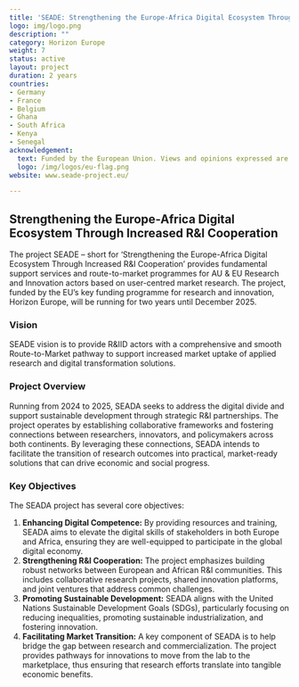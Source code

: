 ```yaml
---
title: 'SEADE: Strengthening the Europe-Africa Digital Ecosystem Through Increased R&I Cooperation'
logo: img/logo.png
description: ""
category: Horizon Europe
weight: 7
status: active
layout: project
duration: 2 years
countries:
- Germany
- France
- Belgium
- Ghana
- South Africa
- Kenya
- Senegal
acknowledgement:
  text: Funded by the European Union. Views and opinions expressed are however those of the author(s) only and do not necessarily reflect those of the European Union or the European Health and Digital Executive Agency (HADEA).
  logo: /img/logos/eu-flag.png
website: www.seade-project.eu/

---
```


## Strengthening the Europe-Africa Digital Ecosystem Through Increased R&I Cooperation

The project SEADE – short for ‘Strengthening the Europe-Africa Digital Ecosystem Through Increased R&I Cooperation’ provides fundamental support services and route-to-market programmes for AU & EU Research and Innovation actors based on user-centred market research. The project, funded by the EU’s key funding programme for research and innovation, Horizon Europe, will be running for two years until December 2025.

### Vision
SEADE  vision is to provide R&IID actors with a comprehensive and smooth Route-to-Market pathway to support increased market uptake of applied research and digital transformation solutions.


### Project Overview
Running from 2024 to 2025, SEADA seeks to address the digital divide and support sustainable development through strategic R&I partnerships. The project operates by establishing collaborative frameworks and fostering connections between researchers, innovators, and policymakers across both continents. By leveraging these connections, SEADA intends to facilitate the transition of research outcomes into practical, market-ready solutions that can drive economic and social progress.

### Key Objectives
The SEADA project has several core objectives:

1. **Enhancing Digital Competence:** By providing resources and training, SEADA aims to elevate the digital skills of stakeholders in both Europe and Africa, ensuring they are well-equipped to participate in the global digital economy.
2. **Strengthening R&I Cooperation:** The project emphasizes building robust networks between European and African R&I communities. This includes collaborative research projects, shared innovation platforms, and joint ventures that address common challenges.
3. **Promoting Sustainable Development:** SEADA aligns with the United Nations Sustainable Development Goals (SDGs), particularly focusing on reducing inequalities, promoting sustainable industrialization, and fostering innovation.
4. **Facilitating Market Transition:** A key component of SEADA is to help bridge the gap between research and commercialization. The project provides pathways for innovations to move from the lab to the marketplace, thus ensuring that research efforts translate into tangible economic benefits.
